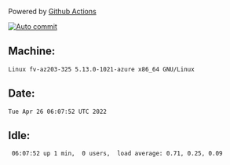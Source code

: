 Powered by [Github Actions](https://github.com/features/actions)

[![Auto commit](https://github.com/gyfary/workstation/workflows/Auto%20commit/badge.svg)](https://github.com/gyfary/workstation/actions?query=workflow%3A%22Auto+commit%22)

## Machine:
```
Linux fv-az203-325 5.13.0-1021-azure x86_64 GNU/Linux
```
## Date:
```
Tue Apr 26 06:07:52 UTC 2022
```
## Idle:
```
 06:07:52 up 1 min,  0 users,  load average: 0.71, 0.25, 0.09
```
